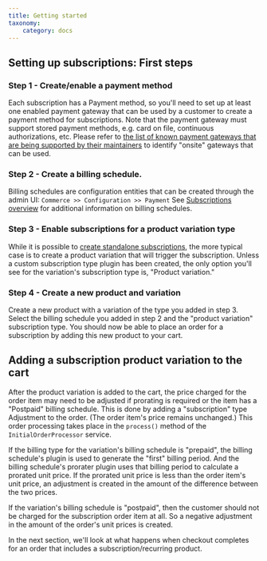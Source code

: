 ```yaml
---
title: Getting started
taxonomy:
    category: docs
---
```


## Setting up subscriptions: First steps
### Step 1 - Create/enable a payment method
Each subscription has a Payment method, so you'll need to set up at least one enabled payment gateway that can be used by a customer to create a payment method for subscriptions. Note that the payment gateway must support stored payment methods, e.g. card on file, continuous authorizations, etc. Please refer to [the list of known payment gateways that are being supported by their maintainers](https://docs.drupalcommerce.org/commerce2/developer-guide/payments/gateways-providers) to identify "onsite" gateways that can be used.

### Step 2 - Create a billing schedule.
Billing schedules are configuration entities that can be created through the admin UI: `Commerce >> Configuration >> Payment`
See [Subscriptions overview](../01.subscriptions-overview/docs.md) for additional information on billing schedules.

### Step 3 - Enable subscriptions for a product variation type
While it is possible to [create standalone subscriptions](../05.create-standalone-subscriptions/docs.md), the more typical case is to create a product variation that will trigger the subscription. Unless a custom subscription type plugin has been created, the only option you'll see for the variation's subscription type is, "Product variation."

### Step 4 - Create a new product and variation
Create a new product with a variation of the type you added in step 3. Select the billing schedule you added in step 2 and the "product variation" subscription type. You should now be able to place an order for a subscription by adding this new product to your cart.


## Adding a subscription product variation to the cart
After the product variation is added to the cart, the price charged for the order item may need to be adjusted if prorating is required or the item has a "Postpaid" billing schedule. This is done by adding a "subscription" type Adjustment to the order. (The order item's price remains unchanged.) This order processing takes place in the `process()` method of the `InitialOrderProcessor` service.

If the billing type for the variation's billing schedule is "prepaid", the billing schedule's plugin is used to generate the "first" billing period. And the billing schedule's prorater plugin uses that billing period to calculate a prorated unit price. If the prorated unit price is less than the order item's unit price, an adjustment is created in the amount of the difference between the two prices.

If the variation's billing schedule is "postpaid", then the customer should not be charged for the subscription order item at all. So a negative adjustment in the amount of the order's unit prices is created.


In the next section, we'll look at what happens when checkout completes for an order that includes a subscription/recurring product.
